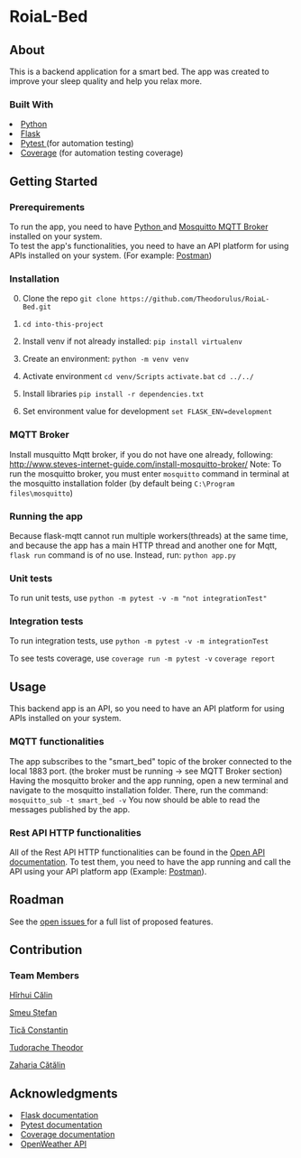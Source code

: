 # RoiaL-Bed

## About

This is a backend application for a smart bed. 
The app was created to improve your sleep quality and help you relax more.

### Built With

<li><a href="https://www.python.org/"> Python </a></li>
<li><a href="https://flask.palletsprojects.com/en/2.0.x/"> Flask </a></li>
<li><a href="https://docs.pytest.org/en/6.2.x/"> Pytest </a> (for automation testing)</li>
<li> <a href="https://coverage.readthedocs.io/en/6.3/"> Coverage</a> (for automation testing coverage)</li>

## Getting Started

### Prerequirements
To run the app, you need to have <a href="https://www.python.org/downloads/"> Python </a> and <a href="http://www.steves-internet-guide.com/install-mosquitto-broker/"> Mosquitto MQTT Broker </a> installed on your system.
<br/>
To test the app's functionalities, you need to have an API platform for using APIs installed on your system. (For example: <a href="https://www.postman.com/downloads/">Postman</a>)


### Installation

0. Clone the repo
`git clone https://github.com/Theodorulus/RoiaL-Bed.git`

1. `cd into-this-project`

2. Install venv if not already installed:
`pip install virtualenv`

3. Create an environment:
`python -m venv venv`

4. Activate environment
`cd venv/Scripts`
`activate.bat`
`cd ../../`

5. Install libraries 
`pip install -r dependencies.txt`

6. Set environment value for development
`set FLASK_ENV=development`

### MQTT Broker
Install musquitto Mqtt broker, if you do not have one already, following: http://www.steves-internet-guide.com/install-mosquitto-broker/
Note: To run the mosquitto broker, you must enter `mosquitto` command in terminal at the mosquitto installation folder (by default being `C:\Program files\mosquitto`)


### Running the app
Because flask-mqtt cannot run multiple workers(threads) at the same time, and because the app has a main HTTP thread and another one for Mqtt, `flask run` command is of no use.
Instead, run:
`python app.py`


### Unit tests
To run unit tests, use 
`python -m pytest -v -m "not integrationTest"`

### Integration tests
To run integration tests, use 
`python -m pytest -v -m integrationTest`

To see tests coverage, use
`coverage run -m pytest -v`
`coverage report`

## Usage
This backend app is an API, so you need to have an API platform for using APIs installed on your system.

### MQTT functionalities
The app subscribes to the "smart_bed" topic of the broker connected to the local 1883 port. (the broker must be running -> see MQTT Broker section)
Having the mosquitto broker and the app running, open a new terminal and navigate to the mosquitto installation folder. There, run the command:
`mosquitto_sub -t smart_bed -v`
You now should be able to read the messages published by the app.

### Rest API HTTP functionalities
All of the Rest API HTTP functionalities can be found in the <a href="https://github.com/Theodorulus/RoiaL-Bed/blob/main/openapi.json">Open API documentation</a>.
To test them, you need to have the app running and call the API using your API platform app (Example: <a href="https://www.postman.com/"> Postman</a>).

## Roadman
See the <a href="https://github.com/Theodorulus/RoiaL-Bed/projects/1"> open issues </a> for a full list of proposed features.

## Contribution

### Team Members

[Hîrhui Călin](https://github.com/cul1n)

[Smeu Ștefan](https://github.com/MrNiceGuy090)

[Tică Constantin](https://github.com/costi-tica)

[Tudorache Theodor](https://github.com/Theodorulus)

[Zaharia Cătălin](https://github.com/Catalin-Zaharia)

## Acknowledgments

<li> <a href="https://flask.palletsprojects.com/en/2.0.x/"> Flask documentation </a> </li>
<li> <a href="https://docs.pytest.org/en/6.2.x/contents.html"> Pytest documentation </a> </li>
<li> <a href="https://coverage.readthedocs.io/en/6.3/"> Coverage documentation </a> </li>
<li> <a href="https://openweathermap.org/api"> OpenWeather API </a> </li>
